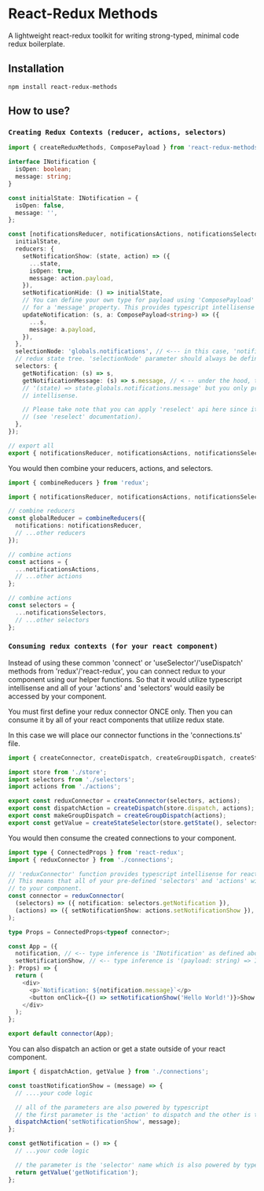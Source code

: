 # React-Redux Methods

A lightweight react-redux toolkit for writing strong-typed, minimal code redux boilerplate.

## Installation

    npm install react-redux-methods

## How to use?

### `Creating Redux Contexts (reducer, actions, selectors)`

```ts
import { createReduxMethods, ComposePayload } from 'react-redux-methods';

interface INotification {
  isOpen: boolean;
  message: string;
}

const initialState: INotification = {
  isOpen: false,
  message: '',
};

const [notificationsReducer, notificationsActions, notificationsSelectors] = createReduxMethods({
  initialState,
  reducers: {
    setNotificationShow: (state, action) => ({
      ...state,
      isOpen: true,
      message: action.payload,
    }),
    setNotificationHide: () => initialState,
    // You can define your own type for payload using 'ComposePayload' generics. In this case, we use 'string' type
    // for a 'message' property. This provides typescript intellisense for your payload when dispatching an action.
    updateNotification: (s, a: ComposePayload<string>) => ({
      ...s,
      message: a.payload,
    }),
  },
  selectionNode: 'globals.notifications', // <--- in this case, 'notifications' is located in 'globals' node of the
  // redux state tree. 'selectionNode' parameter should always be defined when 'selectors' parameter is defined.
  selectors: {
    getNotification: (s) => s,
    getNotificationMessage: (s) => s.message, // < -- under the hood, the actual output of your selector is
    // '(state) => state.globals.notifications.message' but you only provide a shorthand version with typescript
    // intellisense.

    // Please take note that you can apply 'reselect' api here since it is one of the dependencies of this package
    // (see 'reselect' documentation).
  },
});

// export all
export { notificationsReducer, notificationsActions, notificationsSelectors };
```

You would then combine your reducers, actions, and selectors.

```ts
import { combineReducers } from 'redux';

import { notificationsReducer, notificationsActions, notificationsSelectors } from './notifications';

// combine reducers
const globalReducer = combineReducers({
  notifications: notificationsReducer,
  // ...other reducers
});

// combine actions
const actions = {
  ...notificationsActions,
  // ...other actions
};

// combine actions
const selectors = {
  ...notificationsSelectors,
  // ...other selectors
};
```

### `Consuming redux contexts (for your react component)`

Instead of using these common 'connect' or 'useSelector'/'useDispatch' methods
from 'redux'/'react-redux', you can connect redux to your component using our
helper functions. So that it would utilize typescript intellisense and all of
your 'actions' and 'selectors' would easily be accessed by your component.

You must first define your redux connector ONCE only. Then you can consume it by
all of your react components that utilize redux state.

In this case we will place our connector functions in the 'connections.ts' file.

```ts
import { createConnector, createDispatch, createGroupDispatch, createStateSelector } from 'react-redux-methods';

import store from './store';
import selectors from './selectors';
import actions from './actions';

export const reduxConnector = createConnector(selectors, actions);
export const dispatchAction = createDispatch(store.dispatch, actions);
export const makeGroupDispatch = createGroupDispatch(actions);
export const getValue = createStateSelector(store.getState(), selectors);
```

You would then consume the created connections to your component.

```ts
import type { ConnectedProps } from 'react-redux';
import { reduxConnector } from './connections';

// 'reduxConnector' function provides typescript intellisense for react-redux's 'connect' api.
// This means that all of your pre-defined 'selectors' and 'actions' will be provided by typescript
// to your component.
const connector = reduxConnector(
  (selectors) => ({ notification: selectors.getNotification }),
  (actions) => ({ setNotificationShow: actions.setNotificationShow }),
);

type Props = ConnectedProps<typeof connector>;

const App = ({
  notification, // <-- type inference is 'INotification' as defined above.
  setNotificationShow, // <-- type inference is '(payload: string) => INotification'
}: Props) => {
  return (
    <div>
      <p>`Notification: ${notification.message}`</p>
      <button onClick={() => setNotificationShow('Hello World!')}>Show Notification</button>;
    </div>
  );
};

export default connector(App);
```

You can also dispatch an action or get a state outside of your react component.

```ts
import { dispatchAction, getValue } from './connections';

const toastNotificationShow = (message) => {
  // ....your code logic

  // all of the parameters are also powered by typescript
  // the first parameter is the 'action' to dispatch and the other is the 'payload'
  dispatchAction('setNotificationShow', message);
};

const getNotification = () => {
  // ...your code logic

  // the parameter is the 'selector' name which is also powered by typescript.
  return getValue('getNotification');
};
```
